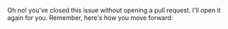 Oh no! you've closed this issue without opening a pull request. I'll open it again for you. Remember, here's how you move forward: 

